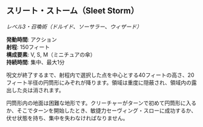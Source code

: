 ## スリート・ストーム（Sleet Storm）
*レベル3・召喚術（ドルイド、ソーサラー、ウィザード）*

**発動時間**: アクション  
**射程**: 150フィート  
**構成要素**: V, S, M（ミニチュアの傘）  
**持続時間**: 集中、最大1分

呪文が終了するまで、射程内で選択した点を中心とする40フィートの高さ、20フィート半径の円筒形にみぞれが降ります。領域は重度に隠蔽され、領域内の露出した炎は消されます。

円筒形内の地面は困難な地形です。クリーチャーがターンで初めて円筒形に入るか、そこでターンを開始したとき、敏捷力セーヴィング・スローに成功するか、伏せ状態を持ち、集中を失わなければなりません。